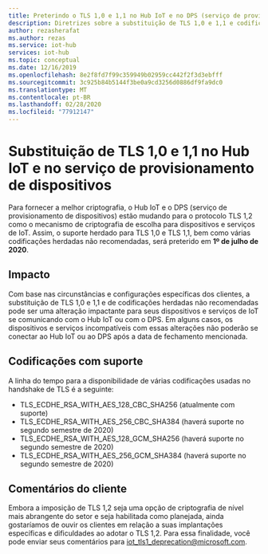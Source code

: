 ```yaml
---
title: Preterindo o TLS 1,0 e 1,1 no Hub IoT e no DPS (serviço de provisionamento de dispositivos) | Microsoft Docs
description: Diretrizes sobre a substituição de TLS 1,0 e 1,1 e codificações com suporte no Hub IoT e no DPS.
author: rezasherafat
ms.author: rezas
ms.service: iot-hub
services: iot-hub
ms.topic: conceptual
ms.date: 12/16/2019
ms.openlocfilehash: 8e2f8fd7f99c359949b02959cc442f2f3d3ebfff
ms.sourcegitcommit: 3c925b84b5144f3be0a9cd3256d0886df9fa9dc0
ms.translationtype: MT
ms.contentlocale: pt-BR
ms.lasthandoff: 02/28/2020
ms.locfileid: "77912147"
---
```

# <a name="deprecation-of-tls-10-and-11-in-iot-hub-and-device-provisioning-service"></a>Substituição de TLS 1,0 e 1,1 no Hub IoT e no serviço de provisionamento de dispositivos

Para fornecer a melhor criptografia, o Hub IoT e o DPS (serviço de provisionamento de dispositivos) estão mudando para o protocolo TLS 1,2 como o mecanismo de criptografia de escolha para dispositivos e serviços de IoT. Assim, o suporte herdado para TLS 1,0 e TLS 1,1, bem como várias codificações herdadas não recomendadas, será preterido em **1º de julho de 2020**.


## <a name="impact"></a>Impacto
Com base nas circunstâncias e configurações específicas dos clientes, a substituição de TLS 1,0 e 1,1 e de codificações herdadas não recomendadas pode ser uma alteração impactante para seus dispositivos e serviços de IoT se comunicando com o Hub IoT ou com o DPS. Em alguns casos, os dispositivos e serviços incompatíveis com essas alterações não poderão se conectar ao Hub IoT ou ao DPS após a data de fechamento mencionada.


## <a name="supported-ciphers"></a>Codificações com suporte

A linha do tempo para a disponibilidade de várias codificações usadas no handshake de TLS é a seguinte:

* TLS_ECDHE_RSA_WITH_AES_128_CBC_SHA256 (atualmente com suporte)
* TLS_ECDHE_RSA_WITH_AES_256_CBC_SHA384 (haverá suporte no segundo semestre de 2020)
* TLS_ECDHE_RSA_WITH_AES_128_GCM_SHA256 (haverá suporte no segundo semestre de 2020)
* TLS_ECDHE_RSA_WITH_AES_256_GCM_SHA384 (haverá suporte no segundo semestre de 2020)


## <a name="customer-feedback"></a>Comentários do cliente

Embora a imposição de TLS 1,2 seja uma opção de criptografia de nível mais abrangente do setor e seja habilitada como planejada, ainda gostaríamos de ouvir os clientes em relação a suas implantações específicas e dificuldades ao adotar o TLS 1,2. Para essa finalidade, você pode enviar seus comentários para [iot_tls1_deprecation@microsoft.com](mailto:iot_tls1_deprecation@microsoft.com).

